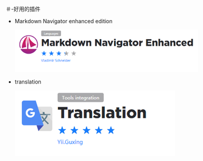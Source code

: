 ＃-好用的插件

- Markdown Navigator enhanced edition

    ![image_markdown](README_images/image_markdown.png)

- translation

    ![image_translation](README_images/image_translation.png)
